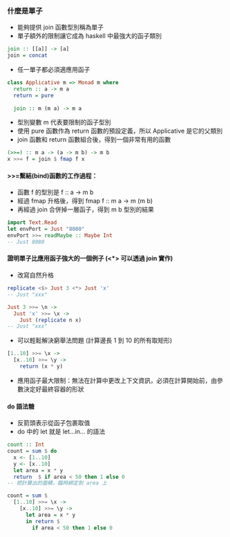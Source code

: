 ### 什麼是單子
* 能夠提供 join 函數型別稱為單子
* 單子額外的限制讓它成為 haskell 中最強大的函子類別
```haskell
join :: [[a]] -> [a]
join = concat
```
* 任一單子都必須適應用函子
```haskell
class Applicative m => Monad m where
  return :: a -> m a
  return = pure
  
  join :: m (m a) -> m a
```
* 型別變數 m 代表要限制的函子型別
* 使用 pure 函數作為 return 函數的預設定義，所以 Applicative 是它的父類別
* join 函數和 return 函數組合後，得到一個非常有用的函數
```haskell
(>>=) :: m a -> (a -> m b) -> m b
x >>= f = join $ fmap f x
```
#### >>=繫結(bind)函數的工作過程： 
* 函數 f 的型別是 f :: a -> m b
* 經過 fmap 升格後，得到 fmap f :: m a -> m (m b)
* 再經過 join 合併掉一層函子，得到 m b 型別的結果
```haskell
import Text.Read
let envPort = Just "8080"
envPort >>= readMaybe :: Maybe Int
-- Just 8080
```
#### 證明單子比應用函子強大的一個例子 (<*> 可以透過 join 實作)
* 改寫自然升格
```haskell
replicate <$> Just 3 <*> Just 'x'
-- Just "xxx"

Just 3 >>= \n ->
  Just 'x' >>= \x -> 
    Just (replicate n x)
-- Just "xxx"
```

* 可以輕鬆解決窮舉法問題 (計算邊長 1 到 10 的所有取矩形)
```haskell
[1..10] >>= \x -> 
  [x..10] >>= \y -> 
    return (x * y)
```

* 應用函子最大限制：無法在計算中更改上下文資訊，必須在計算開始前，由參數決定好最終容器的形狀

#### do 語法糖
* 反箭頭表示從函子包裹取值
* do 中的 let 就是 let...in... 的語法
```haskell
count :: Int
count = sum $ do 
  x <- [1..10]
  y <- [x..10]
  let area = x * y
  return  $ if area < 50 then 1 else 0
-- 把計算出的面積，臨時綁定到 area 上

count = sum $
  [1..10] >>= \x ->
    [x..10] >>= \y ->
      let area = x * y
      in return $
        if area < 50 then 1 else 0
```
